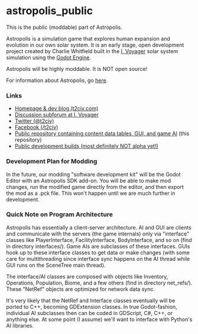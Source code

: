 # astropolis_public
This is the public (moddable) part of Astropolis.

Astropolis is a simulation game that explores human expansion and evolution in our own solar system. It is an early stage, open development project created by Charlie Whitfield built in the [I, Voyager](https://www.ivoyager.dev/) solar system simulation using the [Godot Engine](https://godotengine.org/).

Astropolis will be highly moddable. It is NOT open source!

For information about Astropolis, go [here](https://t2civ.com/about/).

### Links
* [Homepage & dev blog (t2civ.com)](https://t2civ.com/)
* [Discussion subforum at I, Voyager](https://www.ivoyager.dev/forum/index.php?p=/categories/astropolis)
* [Twitter (@t2civ)](https://twitter.com/t2civ)
* [Facebook (/t2civ)](https://www.facebook.com/t2civ/)
* [Public repository containing content data tables, GUI, and game AI](https://github.com/charliewhitfield/astropolis_public) (this repository)
* [Public development builds (most definitely NOT alpha yet!)](https://github.com/charliewhitfield/astropolis_public/releases)

### Development Plan for Modding
In the future, our modding "software development kit" will be the Godot Editor with an Astropolis SDK add-on. You will be able to make mod changes, run the modified game directly from the editor, and then export the mod as a .pck file. This won't happen until we are much further in development. 

### Quick Note on Program Architecture
Astropolis has essentially a client-server architecture. AI and GUI are clients and communicate with the servers (the game internals) only via "interface" classes like PlayerInterface, FacilityInterface, BodyInterface, and so on (find in directory interfaces/). Game AIs are subclasses of these interfaces. GUIs hook up to these interface classes to get data or make changes (with some care for multithreading since interface sync happens on the AI thread while GUI runs on the SceneTree main thread).


The interface/AI classes are composed with objects like Inventory, Operations, Population, Biome, and a few others (find in directory net_refs/). These "NetRef" objects are optimized for network data sync.


It's very likely that the NetRef and Interface classes eventually will be ported to C++, becoming GDExtension classes. In true Godot-fashion, individual AI subclasses then can be coded in GDScript, C#, C++, or anything else. At some point (I assume) we'll want to interface with Python's AI libraries.
